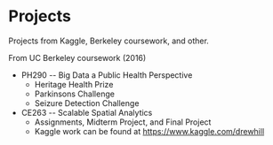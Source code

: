 # Projects
Projects from Kaggle, Berkeley coursework, and other.

From UC Berkeley coursework (2016)
- PH290 -- Big Data a Public Health Perspective
  - Heritage Health Prize
  - Parkinsons Challenge
  - Seizure Detection Challenge
- CE263 -- Scalable Spatial Analytics
  - Assignments, Midterm Project, and Final Project
  - Kaggle work can be found at https://www.kaggle.com/drewhill
